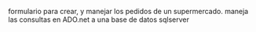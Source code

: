 formulario para crear, y manejar los pedidos de un supermercado. maneja las consultas en ADO.net a una base de datos sqlserver 
